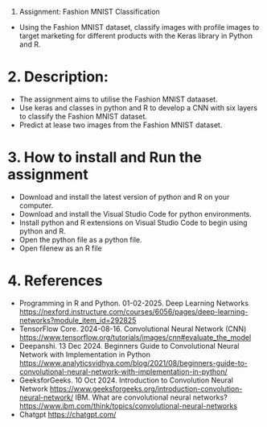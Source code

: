 1. Assignment: Fashion MNIST Classification

- Using the Fashion MNIST dataset, classify images with profile images to target marketing for different products with the Keras library in Python and R.


# 2. Description: 

- The assignment aims to utilise the Fashion MNIST dataaset.
- Use keras and classes in python and R to develop a CNN with six layers to classify the Fashion MNIST dataset.
- Predict at lease two images from the Fashion MNIST dataset.



# 3. How to install and Run the assignment

- Download and install the latest version of python and R on your computer.
- Download and install the Visual Studio Code for python environments.
- Install python and R extensions on Visual Studio Code to begin using python and R.
- Open the python file as a python file.
- Open filenew as an R file


# 4. References

- Programming in R and Python. 01-02-2025. Deep Learning Networks
https://nexford.instructure.com/courses/6056/pages/deep-learning-networks?module_item_id=292825
- TensorFlow Core. 2024-08-16. Convolutional Neural Network (CNN)
https://www.tensorflow.org/tutorials/images/cnn#evaluate_the_model
- Deepanshi. 13 Dec 2024. Beginners Guide to Convolutional Neural Network with Implementation in Python
https://www.analyticsvidhya.com/blog/2021/08/beginners-guide-to-convolutional-neural-network-with-implementation-in-python/
- GeeksforGeeks. 10 Oct 2024. Introduction to Convolution Neural Network
https://www.geeksforgeeks.org/introduction-convolution-neural-network/
IBM. What are convolutional neural networks?
https://www.ibm.com/think/topics/convolutional-neural-networks
- Chatgpt
https://chatgpt.com/
